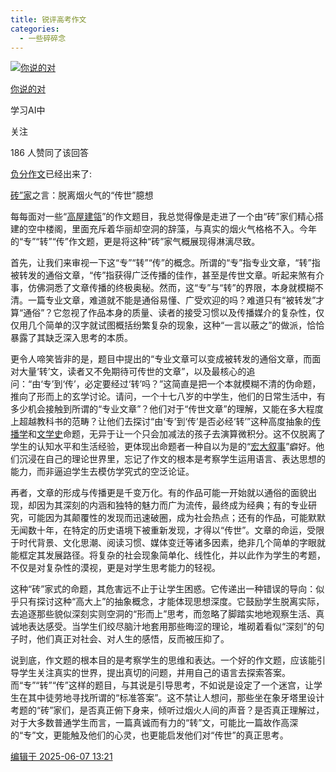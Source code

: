 ```yaml
---
title: 锐评高考作文
categories:
  - 一些碎碎念
---
```






[![你说的对](https://picx.zhimg.com/v2-4dca0efd4c761b87d31235688e384422_l.jpg?source=1def8aca)](https://www.zhihu.com/people/yi-dian-yi-dian-33-80)

[你说的对](https://www.zhihu.com/people/yi-dian-yi-dian-33-80)

学习AI中

 关注

186 人赞同了该回答

[负分作文](https://zhida.zhihu.com/search?content_id=731024863&content_type=Answer&match_order=1&q=负分作文&zhida_source=entity)已经出来了:

[砖”家](https://zhida.zhihu.com/search?content_id=731024863&content_type=Answer&match_order=1&q=砖”家&zhida_source=entity)之言：脱离烟火气的“传世”臆想

每每面对一些“[高屋建瓴](https://zhida.zhihu.com/search?content_id=731024863&content_type=Answer&match_order=1&q=高屋建瓴&zhida_source=entity)”的作文题目，我总觉得像是走进了一个由“砖”家们精心搭建的空中楼阁，里面充斥着华丽却空洞的辞藻，与真实的烟火气格格不入。今年的“专”“转”“传”作文题，更是将这种“砖”家气概展现得淋漓尽致。

首先，让我们来审视一下这“专”“转”“传”的概念。所谓的“专”指专业文章，“转”指被转发的通俗文章，“传”指获得广泛传播的佳作，甚至是传世文章。听起来煞有介事，仿佛洞悉了文章传播的终极奥秘。然而，这“专”与“转”的界限，本身就模糊不清。一篇专业文章，难道就不能是通俗易懂、广受欢迎的吗？难道只有“被转发”才算“通俗”？它忽视了作品本身的质量、读者的接受习惯以及传播媒介的复杂性，仅仅用几个简单的汉字就试图概括纷繁复杂的现象，这种“一言以蔽之”的做派，恰恰暴露了其缺乏深入思考的本质。

更令人啼笑皆非的是，题目中提出的“专业文章可以变成被转发的通俗文章，而面对大量‘转’文，读者又不免期待可传世的文章”，以及最核心的追问：“由‘专’到‘传’，必定要经过‘转’吗？”这简直是把一个本就模糊不清的伪命题，推向了形而上的玄学讨论。请问，一个十七八岁的中学生，他们的日常生活中，有多少机会接触到所谓的“专业文章”？他们对于“传世文章”的理解，又能在多大程度上超越教科书的范畴？让他们去探讨“由‘专’到‘传’是否必经‘转’”这种高度抽象的[传播学](https://zhida.zhihu.com/search?content_id=731024863&content_type=Answer&match_order=1&q=传播学&zhida_source=entity)和[文学史](https://zhida.zhihu.com/search?content_id=731024863&content_type=Answer&match_order=1&q=文学史&zhida_source=entity)命题，无异于让一个只会加减法的孩子去演算微积分。这不仅脱离了学生的认知水平和生活经验，更体现出命题者一种自以为是的“[宏大叙事](https://zhida.zhihu.com/search?content_id=731024863&content_type=Answer&match_order=1&q=宏大叙事&zhida_source=entity)”癖好。他们沉浸在自己的理论世界里，忘记了作文的根本是考察学生运用语言、表达思想的能力，而非逼迫学生去模仿学究式的空泛论证。

再者，文章的形成与传播更是千变万化。有的作品可能一开始就以通俗的面貌出现，却因为其深刻的内涵和独特的魅力而广为流传，最终成为经典；有的专业研究，可能因为其颠覆性的发现而迅速破圈，成为社会热点；还有的作品，可能默默无闻数十年，在特定的历史语境下被重新发现，才得以“传世”。文章的命运，受限于时代背景、文化思潮、阅读习惯、媒体变迁等诸多因素，绝非几个简单的字眼就能框定其发展路径。将复杂的社会现象简单化、线性化，并以此作为学生的考题，不仅是对复杂性的漠视，更是对学生思考能力的轻视。

这种“砖”家式的命题，其危害远不止于让学生困惑。它传递出一种错误的导向：似乎只有探讨这种“高大上”的抽象概念，才能体现思想深度。它鼓励学生脱离实际，去追逐那些貌似深刻实则空洞的“形而上”思考，而忽略了脚踏实地地观察生活、真诚地表达感受。当学生们绞尽脑汁地套用那些晦涩的理论，堆砌着看似“深刻”的句子时，他们真正对社会、对人生的感悟，反而被压抑了。

说到底，作文题的根本目的是考察学生的思维和表达。一个好的作文题，应该能引导学生关注真实的世界，提出真切的问题，并用自己的语言去探索答案。而“专”“转”“传”这样的题目，与其说是引导思考，不如说是设定了一个迷宫，让学生在其中徒劳地寻找所谓的“标准答案”。这不禁让人想问，那些坐在象牙塔里设计考题的“砖”家们，是否真正俯下身来，倾听过烟火人间的声音？是否真正理解过，对于大多数普通学生而言，一篇真诚而有力的“转”文，可能比一篇故作高深的“专”文，更能触及他们的心灵，也更能启发他们对“传世”的真正思考。

[编辑于 2025-06-07 13:21](https://www.zhihu.com/question/1914640704744957461/answer/1914666876044313788)